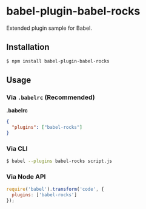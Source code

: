 # babel-plugin-babel-rocks

Extended plugin sample for Babel.

## Installation

```sh
$ npm install babel-plugin-babel-rocks
```

## Usage

### Via `.babelrc` (Recommended)

**.babelrc**

```json
{
  "plugins": ["babel-rocks"]
}
```

### Via CLI

```sh
$ babel --plugins babel-rocks script.js
```

### Via Node API

```javascript
require('babel').transform('code', {
  plugins: ['babel-rocks']
});
```
